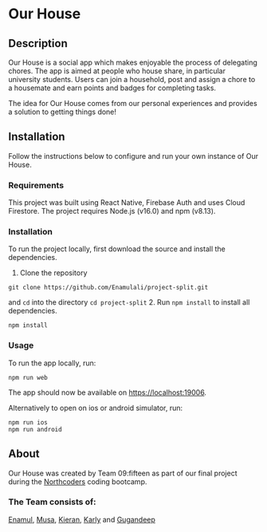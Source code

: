# Our House

## Description

Our House is a social app which makes enjoyable the process of delegating chores. The app is aimed at people who house share, in particular university students. Users can join a household, post and assign a chore to a housemate and earn points and badges for completing tasks.

The idea for Our House comes from our personal experiences and provides a solution to getting things done!

## Installation

Follow the instructions below to configure and run your own instance of Our House.

### Requirements

This project was built using React Native, Firebase Auth and uses Cloud Firestore. The project requires Node.js (v16.0) and npm (v8.13).

### Installation

To run the project locally, first download the source and install the dependencies.

1. Clone the repository

```
git clone https://github.com/Enamulali/project-split.git
```

and `cd` into the directory
`cd project-split` 2. Run `npm install` to install all dependencies.

```
npm install
```

### Usage

To run the app locally, run:

```
npm run web
```

The app should now be available on [https://localhost:19006](https://localhost:19006).

Alternatively to open on ios or android simulator, run:

```
npm run ios
npm run android
```

## About

Our House was created by Team 09:fifteen as part of our final project during the [Northcoders](https://northcoders.com) coding bootcamp.

### The Team consists of:

[Enamul](https://github.com/Enamulali),
[Musa](https://github.com/musaissa15),
[Kieran](https://github.com/kieranjoyce), [Karly](https://github.com/Karly-22) and [Gugandeep](https://github.com/gsbinning)

